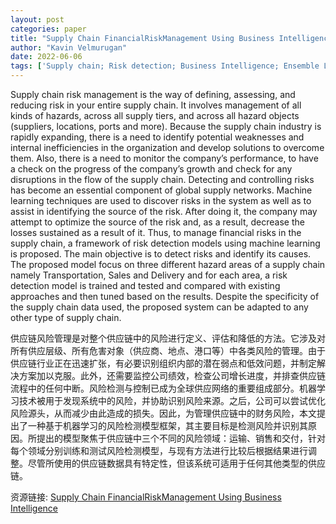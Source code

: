 ```yaml
---
layout: post
categories: paper
title: "Supply Chain FinancialRiskManagement Using Business Intelligence"
author: "Kavin Velmurugan"
date: 2022-06-06
tags: ['Supply chain; Risk detection; Business Intelligence; Ensemble Learning']
---
```


Supply chain risk management is the way of defining, assessing, and reducing risk in your entire supply chain. It involves management of all kinds of hazards, across all supply tiers, and across all hazard objects (suppliers, locations, ports and more). Because the supply chain industry is rapidly expanding, there is a need to identify potential weaknesses and internal inefficiencies in the organization and develop solutions to overcome them. Also, there is a need to monitor the company’s performance, to have a check on the progress of the company’s growth and check for any disruptions in the flow of the supply chain. Detecting and controlling risks has become an essential component of global supply networks. Machine learning techniques are used to discover risks in the system as well as to assist in identifying the source of the risk. After doing it, the company may attempt to optimize the source of the risk and, as a result, decrease the losses sustained as a result of it. Thus, to manage financial risks in the supply chain, a framework of risk detection models using machine learning is proposed. The main objective is to detect risks and identify its causes. The proposed model focus on three different hazard areas of a supply chain namely Transportation, Sales and Delivery and for each area, a risk detection model is trained and tested and compared with existing approaches and then tuned based on the results. Despite the specificity of the supply chain data used, the proposed system can be adapted to any other type of supply chain.

供应链风险管理是对整个供应链中的风险进行定义、评估和降低的方法。它涉及对所有供应层级、所有危害对象（供应商、地点、港口等）中各类风险的管理。由于供应链行业正在迅速扩张，有必要识别组织内部的潜在弱点和低效问题，并制定解决方案加以克服。此外，还需要监控公司绩效，检查公司增长进度，并排查供应链流程中的任何中断。风险检测与控制已成为全球供应网络的重要组成部分。机器学习技术被用于发现系统中的风险，并协助识别风险来源。之后，公司可以尝试优化风险源头，从而减少由此造成的损失。因此，为管理供应链中的财务风险，本文提出了一种基于机器学习的风险检测模型框架，其主要目标是检测风险并识别其原因。所提出的模型聚焦于供应链中三个不同的风险领域：运输、销售和交付，针对每个领域分别训练和测试风险检测模型，与现有方法进行比较后根据结果进行调整。尽管所使用的供应链数据具有特定性，但该系统可适用于任何其他类型的供应链。

资源链接: [Supply Chain FinancialRiskManagement Using Business Intelligence](https://papers.ssrn.com/sol3/papers.cfm?abstract_id=4128710)
